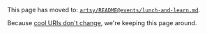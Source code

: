 This page has moved to:
[`artsy/README@events/lunch-and-learn.md`](https://github.com/artsy/README/blob/master/events/lunch-and-learn.md#lunch--learn).

Because [cool URIs don't change](https://www.w3.org/Provider/Style/URI.html), we're keeping this page around.
